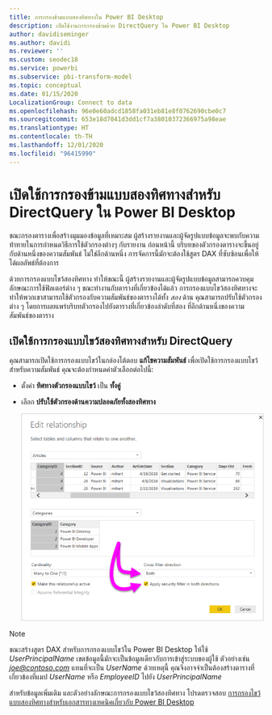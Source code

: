 ```yaml
---
title: การกรองข้ามแบบสองทิศทางใน Power BI Desktop
description: เปิดใช้งานการกรองข้ามด้วย DirectQuery ใน Power BI Desktop
author: davidiseminger
ms.author: davidi
ms.reviewer: ''
ms.custom: seodec18
ms.service: powerbi
ms.subservice: pbi-transform-model
ms.topic: conceptual
ms.date: 01/15/2020
LocalizationGroup: Connect to data
ms.openlocfilehash: 96e0e60adcd1858fa031eb81e8f0762690cbe0c7
ms.sourcegitcommit: 653e18d7041d3dd1cf7a38010372366975a98eae
ms.translationtype: HT
ms.contentlocale: th-TH
ms.lasthandoff: 12/01/2020
ms.locfileid: "96415990"
---
```

# <a name="enable-bidirectional-cross-filtering-for-directquery-in-power-bi-desktop"></a>เปิดใช้การกรองข้ามแบบสองทิศทางสำหรับ DirectQuery ใน Power BI Desktop

ขณะกรองตารางเพื่อสร้างมุมมองข้อมูลที่เหมาะสม ผู้สร้างรายงานและผู้จัดรูปแบบข้อมูลจะพบกับความท้าทายในการกำหนดวิธีการใช้ตัวกรองต่างๆ กับรายงาน ก่อนหน้านี้ บริบทของตัวกรองตารางจะขึ้นอยู่กับด้านหนึ่งของความสัมพันธ์ ไม่ใช่อีกด้านหนึ่ง การจัดการนี้มักจะต้องใช้สูตร DAX ที่ซับซ้อนเพื่อให้ได้ผลลัพธ์ที่ต้องการ

ด้วยการกรองแบบไขว้สองทิศทาง ทำให้ขณะนี้ ผู้สร้างรายงานและผู้จัดรูปแบบข้อมูลสามารถควบคุมลักษณะการใช้ฟิลเตอร์ต่าง ๆ ขณะทำงานกับตารางที่เกี่ยวข้องได้แล้ว การกรองแบบไขว้สองทิศทางจะทำให้พวกเขาสามารถใช้ตัวกรองกับความสัมพันธ์ของตารางได้ทั้ง *สอง* ด้าน คุณสามารถปรับใช้ตัวกรองต่าง ๆ โดยการเผยแพร่บริบทตัวกรองไปยังตารางที่เกี่ยวข้องลำดับที่สอง ที่อีกด้านหนึ่งของความสัมพันธ์ของตาราง

## <a name="enable-bidirectional-cross-filtering-for-directquery"></a>เปิดใช้การกรองแบบไขว้สองทิศทางสำหรับ DirectQuery

คุณสามารถเปิดใช้การกรองแบบไขว้ในกล่องโต้ตอบ **แก้ไขความสัมพันธ์** เพื่อเปิดใช้การกรองแบบไขว้สำหรับความสัมพันธ์ คุณจะต้องกำหนดค่าตัวเลือกต่อไปนี้:

* ตั้งค่า **ทิศทางตัวกรองแบบไขว้** เป็น **ทั้งคู่**
* เลือก **ปรับใช้ตัวกรองด้านความปลอดภัยทั้งสองทิศทาง**

  ![กำหนดค่าการกรองแบบสองทิศทางใน Power BI Desktop](media/desktop-bidirectional-filtering/bidirectional-filtering_2.png)

> [!NOTE]
> ขณะสร้างสูตร DAX สำหรับการกรองแบบไขว้ใน Power BI Desktop ให้ใช้ *UserPrincipalName* เขตข้อมูลนี้มักจะเป็นข้อมูลเดียวกับการเข้าสู่ระบบของผู้ใช้ ตัวอย่างเช่น <em>joe@contoso.com</em> แทนที่จะเป็น *UserName* ด้วยเหตุนี้ คุณจึงอาจจำเป็นต้องสร้างตารางที่เกี่ยวข้องที่แมป *UserName* หรือ *EmployeeID* ไปยัง *UserPrincipalName*

สำหรับข้อมูลเพิ่มเติม และตัวอย่างลักษณะการกรองแบบไขว้สองทิศทาง โปรดตรวจสอบ [การกรองไขว้แบบสองทิศทางสำหรับเอกสารทางเทคนิคเกี่ยวกับ Power BI Desktop](https://download.microsoft.com/download/2/7/8/2782DF95-3E0D-40CD-BFC8-749A2882E109/Bidirectional%20cross-filtering%20in%20Analysis%20Services%202016%20and%20Power%20BI.docx)

